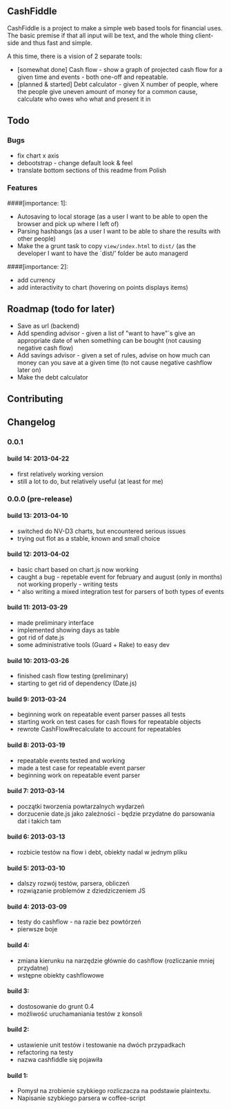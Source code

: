 ## CashFiddle

CashFiddle is a project to make a simple web based tools for financial uses.
The basic premise if that all input will be text, and the whole thing
client-side and thus fast and simple.

A this time, there is a vision of 2 separate tools:

* [somewhat done] Cash flow - show a graph of projected cash flow for a given time and events - both one-off and repeatable.
* [planned & started] Debt calculator - given X number of people, where the people give uneven amount
    of money for a common cause, calculate who owes who what and present it in

## Todo

### Bugs

* fix chart x axis
* debootstrap - change default look & feel
* translate bottom sections of this readme from Polish

### Features

####[importance: 1]:
* Autosaving to local storage (as a user I want to be able to open the browser and pick up where I left of)
* Parsing hashbangs (as a user I want to be able to share the results with other people)
* Make the a grunt task to copy `view/index.html` to `dist/` (as the developer I want to have the `dist/' folder be auto managerd

####[importance: 2]:
* add currency
* add interactivity to chart (hovering on points displays items)

## Roadmap (todo for later)

* Save as url (backend)
* Add spending advisor - given a list of "want to have"`s give an appropriate date of when something can be bought (not causing negative cash flow)
* Add savings advisor - given a set of rules, advise on how much can money can you save at a given time (to not cause negative cashflow later on)
* Make the debt calculator

## Contributing



## Changelog

### 0.0.1

#### build 14: 2013-04-22
* first relatively working version
* still a lot to do, but relatively useful (at least for me)


### 0.0.0 (pre-release)

#### build 13: 2013-04-10

* switched do NV-D3 charts, but encountered serious issues
* trying out flot as a stable, known and small choice


#### build 12: 2013-04-02

* basic chart based on chart.js now working
* caught a bug - repetable event for february and august (only in months) not working properly - writing tests
* ^ also writing a mixed integration test for parsers of both types of events 


#### build 11: 2013-03-29

* made preliminary interface
* implemented showing days as table
* got rid of date.js
* some administrative tools (Guard + Rake) to easy dev

#### build 10: 2013-03-26

* finished cash flow testing (preliminary)
* starting to get rid of dependency (Date.js)

#### build 9: 2013-03-24

* beginning work on repeatable event parser passes all tests
* starting work on test cases for cash flows for repeatable objects
* rewrote CashFlow#recalculate to account for repeatables

#### build 8: 2013-03-19

* repeatable events tested and working
* made a test case for repeatable event parser
* beginning work on repeatable event parser

#### build 7: 2013-03-14

* początki tworzenia powtarzalnych wydarzeń
* dorzucenie date.js jako zależności - będzie przydatne do parsowania dat i takich tam


#### build 6: 2013-03-13

* rozbicie testów na flow i debt, obiekty nadal w jednym pliku

#### build 5: 2013-03-10

* dalszy rozwój testów, parsera, obliczeń
* rozwiązanie problemów z dziedziczeniem JS

#### build 4: 2013-03-09

* testy do cashflow - na razie bez powtórzeń
* pierwsze boje

#### build 4:

* zmiana kierunku na narzędzie głównie do cashflow (rozliczanie mniej przydatne)
* wstępne obiekty cashflowowe


#### build 3:

* dostosowanie do grunt 0.4
* możliwość uruchamaniania testów z konsoli

#### build 2:

* ustawienie unit testów i testowanie na dwóch przypadkach
* refactoring na testy
* nazwa cashfiddle się pojawiła

#### build 1:

* Pomysł na zrobienie szybkiego rozliczacza na podstawie plaintextu.
* Napisanie szybkiego parsera w coffee-script



